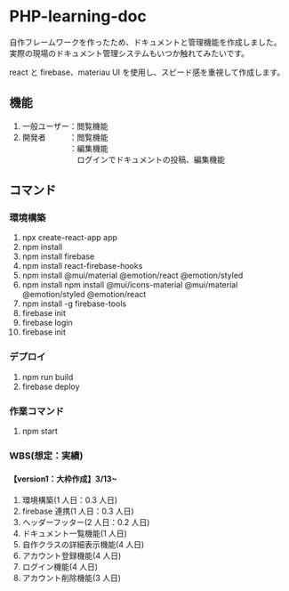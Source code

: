 # PHP-learning-doc

自作フレームワークを作ったため、ドキュメントと管理機能を作成しました。<br>
実際の現場のドキュメント管理システムもいつか触れてみたいです。

react と firebase、materiau UI を使用し、スピード感を重視して作成します。

## 機能

1. 一般ユーザー：閲覧機能<br>
2. 開発者　　　：閲覧機能<br>
   　　　　　　：編集機能<br>
   　　　　　　　ログインでドキュメントの投稿、編集機能

## コマンド

### 環境構築

1. npx create-react-app app
2. npm install
3. npm install firebase
4. npm install react-firebase-hooks
5. npm install @mui/material @emotion/react @emotion/styled
6. npm install npm install @mui/icons-material @mui/material @emotion/styled @emotion/react
7. npm install -g firebase-tools
8. firebase init
9. firebase login
10. firebase init

### デプロイ

1. npm run build
2. firebase deploy

### 作業コマンド

1. npm start

### WBS(想定：実績)

#### 【version1：大枠作成】3/13~

1. 環境構築(1 人日：0.3 人日)
2. firebase 連携(1 人日：0.3 人日)
3. ヘッダーフッター(2 人日：0.2 人日)
4. ドキュメント一覧機能(1 人日)
5. 自作クラスの詳細表示機能(4 人日)
6. アカウント登録機能(4 人日)
7. ログイン機能(4 人日)
8. アカウント削除機能(3 人日)
